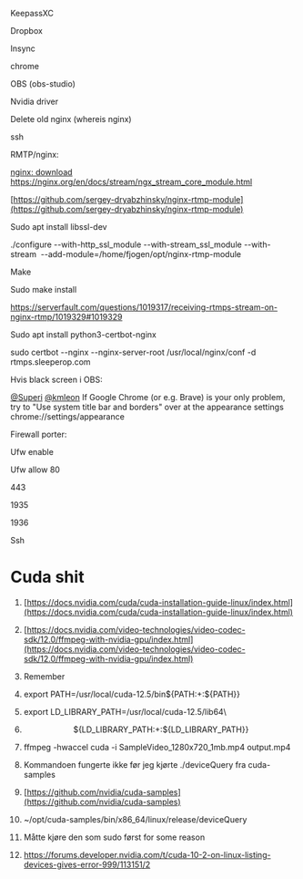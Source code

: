 KeepassXC

Dropbox

Insync

chrome

OBS (obs-studio)

Nvidia driver

Delete old nginx (whereis nginx)

ssh

  

RMTP/nginx:

[nginx: download  
](https://nginx.org/en/download.html)https://nginx.org/en/docs/stream/ngx_stream_core_module.html

[https://github.com/sergey-dryabzhinsky/nginx-rtmp-module](https://github.com/sergey-dryabzhinsky/nginx-rtmp-module)

  

Sudo apt install libssl-dev

./configure --with-http_ssl_module --with-stream_ssl_module --with-stream  --add-module=/home/fjogen/opt/nginx-rtmp-module

Make

Sudo make install

  

https://serverfault.com/questions/1019317/receiving-rtmps-stream-on-nginx-rtmp/1019329#1019329

  

Sudo apt install python3-certbot-nginx

sudo certbot --nginx --nginx-server-root /usr/local/nginx/conf -d rtmps.sleeperop.com

  

Hvis black screen i OBS:

[@Superi](https://obsproject.com/forum/members/255802/) [@kmleon](https://obsproject.com/forum/members/148926/) If Google Chrome (or e.g. Brave) is your only problem, try to "Use system title bar and borders" over at the appearance settings chrome://settings/appearance

  

Firewall porter:

Ufw enable

Ufw allow 80

443

1935

1936

Ssh

  
  

# Cuda shit

  

1. [https://docs.nvidia.com/cuda/cuda-installation-guide-linux/index.html](https://docs.nvidia.com/cuda/cuda-installation-guide-linux/index.html)
    
2. [https://docs.nvidia.com/video-technologies/video-codec-sdk/12.0/ffmpeg-with-nvidia-gpu/index.html](https://docs.nvidia.com/video-technologies/video-codec-sdk/12.0/ffmpeg-with-nvidia-gpu/index.html)
    

3. Remember
    
4. export PATH=/usr/local/cuda-12.5/bin${PATH:+:${PATH}}
    
5. export LD_LIBRARY_PATH=/usr/local/cuda-12.5/lib64\
    
6.                       ${LD_LIBRARY_PATH:+:${LD_LIBRARY_PATH}}
    

7. ffmpeg -hwaccel cuda -i SampleVideo_1280x720_1mb.mp4 output.mp4
    

8. Kommandoen fungerte ikke før jeg kjørte ./deviceQuery fra cuda-samples
    
9. [https://github.com/nvidia/cuda-samples](https://github.com/nvidia/cuda-samples)
    
10. ~/opt/cuda-samples/bin/x86_64/linux/release/deviceQuery
    
11. Måtte kjøre den som sudo først for some reason
    
12. https://forums.developer.nvidia.com/t/cuda-10-2-on-linux-listing-devices-gives-error-999/113151/2